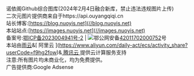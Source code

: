 诺依阁Github综合图库(2024年2月4日融合新库，禁止违法违规图片上传)  
二次元图片提供商来自于https://api.ouyangqiqi.cn  
站长博客:[https://blog.nuoyis.net](//blog.nuoyis.net)   
本站站点:[https://images.nuoyis.net](//images.nuoyis.net)  
备案号:[鄂ICP备2023004941号-2](//beian.miit.gov.cn) | ![](https://static.nuoyis.net/static/lovablewyh-library/blog/cuckoo/images/beian.png)鄂公网安备[42011702000752](//www.beian.gov.cn/portal/registerSystemInfo?recordcode=42011702000752)号  
本站由[雨云](https://www.rainyun.com/NDEwMzk=_)&[ 阿里云 ](https://www.aliyun.com/daily-act/ecs/activity_share?userCode=f9hg2fow)&[ 腾讯云 ](https://cloud.tencent.com/act/cps/redirect?redirect=2446&cps_key=c804aa79276d34cd646a697cb26e71f5&from=console)提供云计算服务支持  
注意:所有图片均未商业化，均为免费提供。  
广告提供商:Google Adsense  
<script async src="https://pagead2.googlesyndication.com/pagead/js/adsbygoogle.js?client=ca-pub-4015694772463475"
     crossorigin="anonymous"></script>
<ins class="adsbygoogle"
     style="display:block; text-align:center;"
     data-ad-layout="in-article"
     data-ad-format="fluid"
     data-ad-client="ca-pub-4015694772463475"
     data-ad-slot="3926138616"></ins>
<script>
     (adsbygoogle = window.adsbygoogle || []).push({});
</script>
